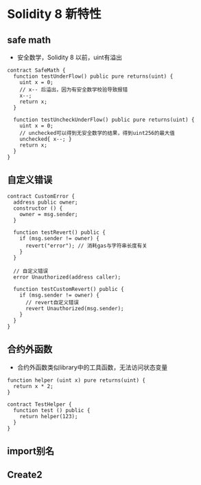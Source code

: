 # Solidity 8 新特性

## safe math 
- 安全数学，Solidity 8 以前，uint有溢出
```sol
contract SafeMath {
  function testUnderFlow() public pure returns(uint) {
    uint x = 0;
    // x-- 后溢出，因为有安全数学校验导致报错
    x--;
    return x;
  }

  function testUncheckUnderFlow() public pure returns(uint) {
    uint x = 0;
    // unchecked可以得到无安全数学的结果，得到uint256的最大值 
    unchecked{ x--; } 
    return x;
  }
}
```

## 自定义错误
```sol
contract CustomError {
  address public owner;
  constructor () {
    owner = msg.sender;
  }

  function testRevert() public {
    if (msg.sender != owner) {
      revert("error"); // 消耗gas与字符串长度有关
    }
  }

  // 自定义错误
  error Unauthorized(address caller);

  function testCustomRevert() public {
    if (msg.sender != owner) {
      // revert自定义错误
      revert Unauthorized(msg.sender);
    }
  }
}
```

## 合约外函数
- 合约外函数类似library中的工具函数，无法访问状态变量
```sol
function helper (uint x) pure returns(uint) {
  return x * 2;
}

contract TestHelper {
  function test () public {
    return helper(123);
  }
}
```

## import别名

## Create2
